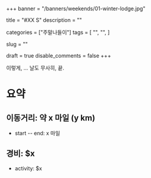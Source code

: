 +++
banner = "/banners/weekends/01-winter-lodge.jpg"

title = "#XX S"
description = ""

categories = ["주말나들이"]
tags = [
  "",
  "",
]

slug = ""

draft = true
disable_comments = false
+++

<!--more-->

이렇게, … 날도 무사히, 끝.

# 요약

## 이동거리: 약 x 마일 (y km)

- start -- end: x 마일

## 경비: $x

- activity: $x
